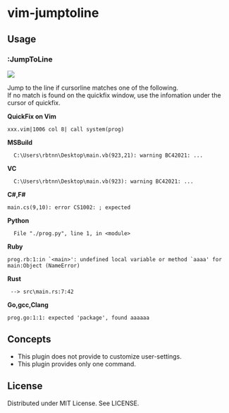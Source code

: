 
# vim-jumptoline

## Usage

### :JumpToLine

![](https://raw.githubusercontent.com/rbtnn/vim-jumptoline/master/jumptoline.gif)

Jump to the line if cursorline matches one of the following.  
If no match is found on the quickfix window, use the infomation under the cursor of quickfix.  

__QuickFix on Vim__
```
xxx.vim|1006 col 8| call system(prog)
```

__MSBuild__
```
  C:\Users\rbtnn\Desktop\main.vb(923,21): warning BC42021: ...
```

__VC__
```
  C:\Users\rbtnn\Desktop\main.vb(923): warning BC42021: ...
```

__C#,F#__
```
main.cs(9,10): error CS1002: ; expected
```

__Python__
```
  File "./prog.py", line 1, in <module>
```

__Ruby__
```
prog.rb:1:in `<main>': undefined local variable or method `aaaa' for main:Object (NameError)
```

__Rust__
```
 --> src\main.rs:7:42
```

__Go,gcc,Clang__
```
prog.go:1:1: expected 'package', found aaaaaa
```

## Concepts

* This plugin does not provide to customize user-settings.
* This plugin provides only one command.

## License

Distributed under MIT License. See LICENSE.
